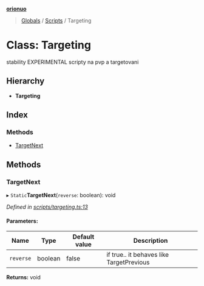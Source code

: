 **[orionuo](../README.md)**

> [Globals](../globals.md) / [Scripts](../modules/scripts.md) / Targeting

# Class: Targeting

stability EXPERIMENTAL
scripty na pvp a targetovani

## Hierarchy

* **Targeting**

## Index

### Methods

* [TargetNext](scripts.targeting.md#targetnext)

## Methods

### TargetNext

▸ `Static`**TargetNext**(`reverse`: boolean): void

*Defined in [scripts/targeting.ts:13](https://github.com/msviha/orionuo/blob/533e846/src/scripts/targeting.ts#L13)*

#### Parameters:

Name | Type | Default value | Description |
------ | ------ | ------ | ------ |
`reverse` | boolean | false | if true.. it behaves like TargetPrevious |

**Returns:** void
